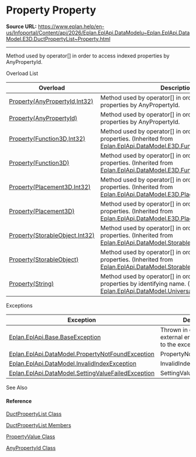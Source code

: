 # Property Property

**Source URL:** https://www.eplan.help/en-us/Infoportal/Content/api/2026/Eplan.EplApi.DataModelu~Eplan.EplApi.DataModel.E3D.DuctPropertyList~Property.html

---

Method used by operator[] in order to access indexed properties by AnyPropertyId.

Overload List

| Overload | Description |
| --- | --- |
| [Property(AnyPropertyId,Int32)](Eplan.EplApi.DataModelu~Eplan.EplApi.DataModel.E3D.DuctPropertyList~Property(AnyPropertyId,Int32).html) | Method used by operator[] in order to access indexed properties by AnyPropertyId. |
| [Property(AnyPropertyId)](Eplan.EplApi.DataModelu~Eplan.EplApi.DataModel.E3D.DuctPropertyList~Property(AnyPropertyId).html) | Method used by operator[] in order to access properties by AnyPropertyId. |
| [Property(Function3D,Int32)](Eplan.EplApi.DataModelu~Eplan.EplApi.DataModel.E3D.Function3DPropertyList~Property(Function3D,Int32).html) | Method used by operator[] in order to access indexed properties. (Inherited from [Eplan.EplApi.DataModel.E3D.Function3DPropertyList](Eplan.EplApi.DataModelu~Eplan.EplApi.DataModel.E3D.Function3DPropertyList.html)) |
| [Property(Function3D)](Eplan.EplApi.DataModelu~Eplan.EplApi.DataModel.E3D.Function3DPropertyList~Property(Function3D).html) | Method used by operator[] in order to access properties. (Inherited from [Eplan.EplApi.DataModel.E3D.Function3DPropertyList](Eplan.EplApi.DataModelu~Eplan.EplApi.DataModel.E3D.Function3DPropertyList.html)) |
| [Property(Placement3D,Int32)](Eplan.EplApi.DataModelu~Eplan.EplApi.DataModel.E3D.Placement3DPropertyList~Property(Placement3D,Int32).html) | Method used by operator[] in order to access indexed properties. (Inherited from [Eplan.EplApi.DataModel.E3D.Placement3DPropertyList](Eplan.EplApi.DataModelu~Eplan.EplApi.DataModel.E3D.Placement3DPropertyList.html)) |
| [Property(Placement3D)](Eplan.EplApi.DataModelu~Eplan.EplApi.DataModel.E3D.Placement3DPropertyList~Property(Placement3D).html) | Method used by operator[] in order to access properties. (Inherited from [Eplan.EplApi.DataModel.E3D.Placement3DPropertyList](Eplan.EplApi.DataModelu~Eplan.EplApi.DataModel.E3D.Placement3DPropertyList.html)) |
| [Property(StorableObject,Int32)](Eplan.EplApi.DataModelu~Eplan.EplApi.DataModel.StorableObjectPropertyList~Property(StorableObject,Int32).html) | Method used by operator[] in order to access indexed properties. (Inherited from [Eplan.EplApi.DataModel.StorableObjectPropertyList](Eplan.EplApi.DataModelu~Eplan.EplApi.DataModel.StorableObjectPropertyList.html)) |
| [Property(StorableObject)](Eplan.EplApi.DataModelu~Eplan.EplApi.DataModel.StorableObjectPropertyList~Property(StorableObject).html) | Method used by operator[] in order to access properties. (Inherited from [Eplan.EplApi.DataModel.StorableObjectPropertyList](Eplan.EplApi.DataModelu~Eplan.EplApi.DataModel.StorableObjectPropertyList.html)) |
| [Property(String)](Eplan.EplApi.DataModelu~Eplan.EplApi.DataModel.UniversalPropertyList~Property(String).html) | Method used by operator[] in order to access indexed properties by identifying name. (Inherited from [Eplan.EplApi.DataModel.UniversalPropertyList](Eplan.EplApi.DataModelu~Eplan.EplApi.DataModel.UniversalPropertyList.html)) |

Exceptions

| Exception | Description |
| --- | --- |
| [Eplan.EplApi.Base.BaseException](Eplan.EplApi.Baseu~Eplan.EplApi.Base.BaseException.html) | Thrown in case of an external error. Please refer to the exception message. |
| [Eplan.EplApi.DataModel.PropertyNotFoundException](Eplan.EplApi.DataModelu~Eplan.EplApi.DataModel.PropertyNotFoundException.html) | PropertyNotFoundException |
| [Eplan.EplApi.DataModel.InvalidIndexException](Eplan.EplApi.DataModelu~Eplan.EplApi.DataModel.InvalidIndexException.html) | InvalidIndexException |
| [Eplan.EplApi.DataModel.SettingValueFailedException](Eplan.EplApi.DataModelu~Eplan.EplApi.DataModel.SettingValueFailedException.html) | SettingValueFailedException |



See Also

#### Reference

[DuctPropertyList Class](Eplan.EplApi.DataModelu~Eplan.EplApi.DataModel.E3D.DuctPropertyList.html)
  
[DuctPropertyList Members](Eplan.EplApi.DataModelu~Eplan.EplApi.DataModel.E3D.DuctPropertyList_members.html)
  
[PropertyValue Class](Eplan.EplApi.DataModelu~Eplan.EplApi.DataModel.PropertyValue.html)
  
[AnyPropertyId Class](Eplan.EplApi.DataModelu~Eplan.EplApi.DataModel.AnyPropertyId.html)